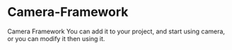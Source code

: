 # Camera-Framework
Camera Framework
You can add it to your project, and start using camera, or you can modify it then using it.
